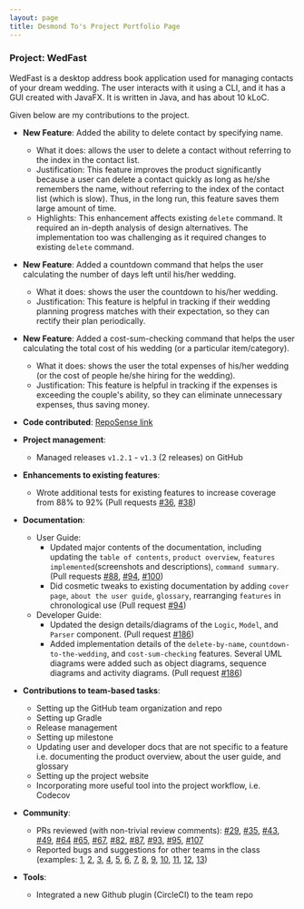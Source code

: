 ```yaml
---
layout: page
title: Desmond To's Project Portfolio Page
---
```


### Project: WedFast

WedFast is a desktop address book application used for managing contacts of your dream wedding. The user interacts with
it using a CLI, and it has a GUI created with JavaFX. It is written in Java, and has about 10 kLoC.

Given below are my contributions to the project.

* **New Feature**: Added the ability to delete contact by specifying name.
  * What it does: allows the user to delete a contact without referring to the index in the contact list.
  * Justification: This feature improves the product significantly because a user can delete a contact quickly as long
                   as he/she remembers the name, without referring to the index of the contact list (which is slow). 
                   Thus, in the long run, this feature saves them large amount of time.
  * Highlights: This enhancement affects existing `delete` command. It required an in-depth analysis of design alternatives. 
                The implementation too was challenging as it required changes to existing `delete` command.

* **New Feature**: Added a countdown command that helps the user calculating the number of days left until his/her wedding.
  * What it does: shows the user the countdown to his/her wedding.
  * Justification: This feature is helpful in tracking if their wedding planning progress matches with their 
                   expectation, so they can rectify their plan periodically.

* **New Feature**: Added a cost-sum-checking command that helps the user calculating the total cost of his wedding (or 
                   a particular item/category).
  * What it does: shows the user the total expenses of his/her wedding (or the cost of people he/she hiring for the
                  wedding).
  * Justification: This feature is helpful in tracking if the expenses is exceeding the couple's ability, so they can
                   eliminate unnecessary expenses, thus saving money.

* **Code contributed**: [RepoSense link](https://nus-cs2103-ay2122s1.github.io/tp-dashboard/?search=w10-4&sort=groupTitle&sortWithin=title&timeframe=commit&mergegroup=&groupSelect=groupByRepos&breakdown=true&checkedFileTypes=docs~functional-code~test-code~other&since=2021-09-17&tabOpen=true&tabType=authorship&tabAuthor=DesmondTo&tabRepo=AY2122S1-CS2103T-W10-4%2Ftp%5Bmaster%5D&authorshipIsMergeGroup=false&authorshipFileTypes=docs~functional-code~test-code~other&authorshipIsBinaryFileTypeChecked=false)

* **Project management**:
  * Managed releases `v1.2.1` - `v1.3` (2 releases) on GitHub

* **Enhancements to existing features**:
  * Wrote additional tests for existing features to increase coverage from 88% to 92% (Pull requests [\#36](), [\#38]())

* **Documentation**:
  * User Guide:
    * Updated major contents of the documentation, including updating the `table of contents`, `product overview`, 
      `features implemented`(screenshots and descriptions), `command summary`.
      (Pull requests [\#88](https://github.com/AY2122S1-CS2103T-W10-4/tp/pull/88), [\#94](https://github.com/AY2122S1-CS2103T-W10-4/tp/pull/94),
       [\#100](https://github.com/AY2122S1-CS2103T-W10-4/tp/pull/100/))
    * Did cosmetic tweaks to existing documentation by adding `cover page`, `about the user guide`, `glossary`, 
      rearranging `features` in chronological use
      (Pull request [\#94](https://github.com/AY2122S1-CS2103T-W10-4/tp/pull/94))
  * Developer Guide:
    * Updated the design details/diagrams of the `Logic`, `Model`, and `Parser` component.
      (Pull request [\#186](https://github.com/AY2122S1-CS2103T-W10-4/tp/pull/186))
    * Added implementation details of the `delete-by-name`, `countdown-to-the-wedding`, and `cost-sum-checking` features.
      Several UML diagrams were added such as object diagrams, sequence diagrams and activity diagrams.
      (Pull request [\#186](https://github.com/AY2122S1-CS2103T-W10-4/tp/pull/186))

* **Contributions to team-based tasks**:
  * Setting up the GitHub team organization and repo
  * Setting up Gradle
  * Release management
  * Setting up milestone
  * Updating user and developer docs that are not specific to a feature i.e. documenting the product overview, about the
    user guide, and glossary
  * Setting up the project website
  * Incorporating more useful tool into the project workflow, i.e. Codecov

* **Community**:
  * PRs reviewed (with non-trivial review comments): [\#29](https://github.com/AY2122S1-CS2103T-W10-4/tp/pull/29), 
    [\#35](https://github.com/AY2122S1-CS2103T-W10-4/tp/pull/35), [\#43](https://github.com/AY2122S1-CS2103T-W10-4/tp/pull/43),
    [\#49](https://github.com/AY2122S1-CS2103T-W10-4/tp/pull/49), [\#64](https://github.com/AY2122S1-CS2103T-W10-4/tp/pull/64)
    [\#65](https://github.com/AY2122S1-CS2103T-W10-4/tp/pull/65), [\#67](https://github.com/AY2122S1-CS2103T-W10-4/tp/pull/67),
    [\#82](https://github.com/AY2122S1-CS2103T-W10-4/tp/pull/82), [\#87](https://github.com/AY2122S1-CS2103T-W10-4/tp/pull/87),
    [\#93](https://github.com/AY2122S1-CS2103T-W10-4/tp/pull/93), [\#95](https://github.com/AY2122S1-CS2103T-W10-4/tp/pull/95),
    [\#107](https://github.com/AY2122S1-CS2103T-W10-4/tp/pull/107)
  * Reported bugs and suggestions for other teams in the class (examples: [1](https://github.com/DesmondTo/ped/issues/1),
    [2](https://github.com/DesmondTo/ped/issues/2), [3](https://github.com/DesmondTo/ped/issues/3), [4](https://github.com/DesmondTo/ped/issues/4),
    [5](https://github.com/DesmondTo/ped/issues/5), [6](https://github.com/DesmondTo/ped/issues/6), [7](https://github.com/DesmondTo/ped/issues/7),
    [8](https://github.com/DesmondTo/ped/issues/8), [9](https://github.com/DesmondTo/ped/issues/9), [10](https://github.com/DesmondTo/ped/issues/10),
    [11](https://github.com/DesmondTo/ped/issues/11), [12](https://github.com/DesmondTo/ped/issues/12), [13](https://github.com/DesmondTo/ped/issues/13))

* **Tools**:
  * Integrated a new Github plugin (CircleCI) to the team repo
